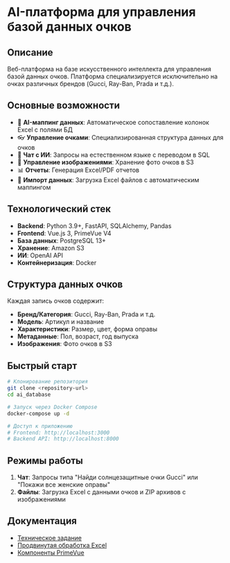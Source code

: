 # AI-платформа для управления базой данных очков

## Описание
Веб-платформа на базе искусственного интеллекта для управления базой данных очков. Платформа специализируется исключительно на очках различных брендов (Gucci, Ray-Ban, Prada и т.д.).

## Основные возможности
- 🤖 **AI-маппинг данных**: Автоматическое сопоставление колонок Excel с полями БД
- 👓 **Управление очками**: Специализированная структура данных для очков
- 💬 **Чат с ИИ**: Запросы на естественном языке с переводом в SQL
- 📸 **Управление изображениями**: Хранение фото очков в S3
- 📊 **Отчеты**: Генерация Excel/PDF отчетов
- 🔄 **Импорт данных**: Загрузка Excel файлов с автоматическим маппингом

## Технологический стек
- **Backend**: Python 3.9+, FastAPI, SQLAlchemy, Pandas
- **Frontend**: Vue.js 3, PrimeVue V4
- **База данных**: PostgreSQL 13+
- **Хранение**: Amazon S3
- **ИИ**: OpenAI API
- **Контейнеризация**: Docker

## Структура данных очков
Каждая запись очков содержит:
- **Бренд/Категория**: Gucci, Ray-Ban, Prada и т.д.
- **Модель**: Артикул и название
- **Характеристики**: Размер, цвет, форма оправы
- **Метаданные**: Пол, возраст, год выпуска
- **Изображения**: Фото очков в S3

## Быстрый старт
```bash
# Клонирование репозитория
git clone <repository-url>
cd ai_database

# Запуск через Docker Compose
docker-compose up -d

# Доступ к приложению
# Frontend: http://localhost:3000
# Backend API: http://localhost:8000
```

## Режимы работы
1. **Чат**: Запросы типа "Найди солнцезащитные очки Gucci" или "Покажи все женские оправы"
2. **Файлы**: Загрузка Excel с данными очков и ZIP архивов с изображениями

## Документация
- [Техническое задание](docs/ТЕХНИЧЕСКОЕ_ЗАДАНИЕ.md)
- [Продвинутая обработка Excel](docs/ADVANCED_EXCEL_PROCESSING.md)
- [Компоненты PrimeVue](docs/primevue_components_list.md)
